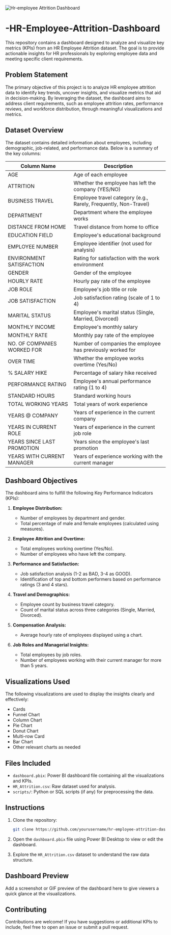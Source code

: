 
![Hr-employee Attrition Dashboard](https://github.com/user-attachments/assets/f0ba0732-3051-4890-8e7c-e1f98dbc3c40)

# -HR-Employee-Attrition-Dashboard
This repository contains a dashboard designed to analyze and visualize key metrics (KPIs) from an HR Employee Attrition dataset. The goal is to provide actionable insights for HR professionals by exploring employee data and meeting specific client requirements.

## Problem Statement
The primary objective of this project is to analyze HR employee attrition data to identify key trends, uncover insights, and visualize metrics that aid in decision-making. By leveraging the dataset, the dashboard aims to address client requirements, such as employee attrition rates, performance reviews, and workforce distribution, through meaningful visualizations and metrics.

## Dataset Overview
The dataset contains detailed information about employees, including demographic, job-related, and performance data. Below is a summary of the key columns:

| Column Name                | Description                                                                 |
|----------------------------|-----------------------------------------------------------------------------|
| AGE                       | Age of each employee                                                       |
| ATTRITION                 | Whether the employee has left the company (YES/NO)                         |
| BUSINESS TRAVEL           | Employee travel category (e.g., Rarely, Frequently, Non-Travel)            |
| DEPARTMENT                | Department where the employee works                                         |
| DISTANCE FROM HOME        | Travel distance from home to office                                         |
| EDUCATION FIELD           | Employee's educational background                                           |
| EMPLOYEE NUMBER           | Employee identifier (not used for analysis)                                |
| ENVIRONMENT SATISFACTION  | Rating for satisfaction with the work environment                          |
| GENDER                    | Gender of the employee                                                     |
| HOURLY RATE               | Hourly pay rate of the employee                                             |
| JOB ROLE                  | Employee's job title or role                                               |
| JOB SATISFACTION          | Job satisfaction rating (scale of 1 to 4)                                  |
| MARITAL STATUS            | Employee's marital status (Single, Married, Divorced)                      |
| MONTHLY INCOME            | Employee's monthly salary                                                  |
| MONTHLY RATE              | Monthly pay rate of the employee                                           |
| NO. OF COMPANIES WORKED FOR | Number of companies the employee has previously worked for                |
| OVER TIME                 | Whether the employee works overtime (Yes/No)                               |
| % SALARY HIKE             | Percentage of salary hike received                                         |
| PERFORMANCE RATING        | Employee's annual performance rating (1 to 4)                              |
| STANDARD HOURS            | Standard working hours                                                     |
| TOTAL WORKING YEARS       | Total years of work experience                                             |
| YEARS @ COMPANY           | Years of experience in the current company                                 |
| YEARS IN CURRENT ROLE     | Years of experience in the current job role                                |
| YEARS SINCE LAST PROMOTION | Years since the employee's last promotion                                 |
| YEARS WITH CURRENT MANAGER| Years of experience working with the current manager                       |

## Dashboard Objectives
The dashboard aims to fulfill the following Key Performance Indicators (KPIs):

1. **Employee Distribution:**
   - Number of employees by department and gender.
   - Total percentage of male and female employees (calculated using measures).

2. **Employee Attrition and Overtime:**
   - Total employees working overtime (Yes/No).
   - Number of employees who have left the company.

3. **Performance and Satisfaction:**
   - Job satisfaction analysis (1-2 as BAD, 3-4 as GOOD).
   - Identification of top and bottom performers based on performance ratings (3 and 4 stars).

4. **Travel and Demographics:**
   - Employee count by business travel category.
   - Count of marital status across three categories (Single, Married, Divorced).

5. **Compensation Analysis:**
   - Average hourly rate of employees displayed using a chart.

6. **Job Roles and Managerial Insights:**
   - Total employees by job roles.
   - Number of employees working with their current manager for more than 5 years.

## Visualizations Used
The following visualizations are used to display the insights clearly and effectively:

- Cards
- Funnel Chart
- Column Chart
- Pie Chart
- Donut Chart
- Multi-row Card
- Bar Chart
- Other relevant charts as needed

## Files Included
- `dashboard.pbix`: Power BI dashboard file containing all the visualizations and KPIs.
- `HR_Attrition.csv`: Raw dataset used for analysis.
- `scripts/`: Python or SQL scripts (if any) for preprocessing the data.

## Instructions
1. Clone the repository:
   ```bash
   git clone https://github.com/yourusername/hr-employee-attrition-dashboard.git
   ```

2. Open the `dashboard.pbix` file using Power BI Desktop to view or edit the dashboard.

3. Explore the `HR_Attrition.csv` dataset to understand the raw data structure.



## Dashboard Preview
Add a screenshot or GIF preview of the dashboard here to give viewers a quick glance at the visualizations.

## Contributing
Contributions are welcome! If you have suggestions or additional KPIs to include, feel free to open an issue or submit a pull request.

